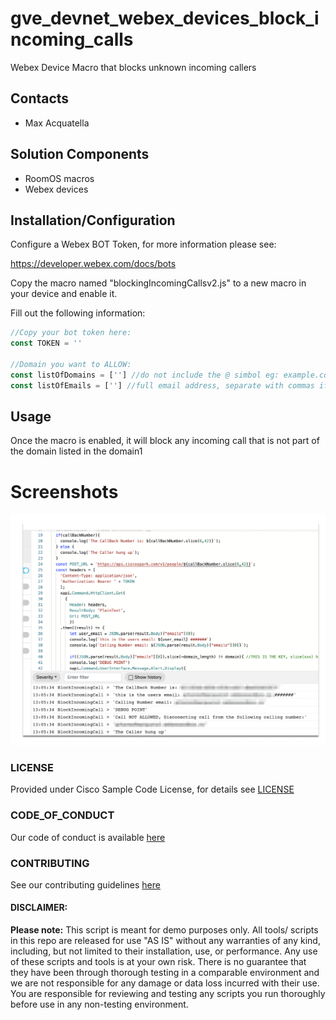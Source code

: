 # gve_devnet_webex_devices_block_incoming_calls
Webex Device Macro that blocks unknown incoming callers

## Contacts
* Max Acquatella

## Solution Components
* RoomOS macros
* Webex devices


## Installation/Configuration

Configure a Webex BOT Token, for more information please see:

https://developer.webex.com/docs/bots

Copy the macro named "blockingIncomingCallsv2.js" to a new macro in your device and enable it.

Fill out the following information:
```javascript
//Copy your bot token here: 
const TOKEN = ''

//Domain you want to ALLOW:
const listOfDomains = [''] //do not include the @ simbol eg: example.com, separate with commas if multiple domains present
const listOfEmails = [''] //full email address, separate with commas if mutiple emails present
```

## Usage

Once the macro is enabled, it will block any incoming call that is not part of the domain listed in the domain1

# Screenshots

![/IMAGES/1image.png](/IMAGES/1image.png)

### LICENSE

Provided under Cisco Sample Code License, for details see [LICENSE](LICENSE.md)

### CODE_OF_CONDUCT

Our code of conduct is available [here](CODE_OF_CONDUCT.md)

### CONTRIBUTING

See our contributing guidelines [here](CONTRIBUTING.md)

#### DISCLAIMER:
<b>Please note:</b> This script is meant for demo purposes only. All tools/ scripts in this repo are released for use "AS IS" without any warranties of any kind, including, but not limited to their installation, use, or performance. Any use of these scripts and tools is at your own risk. There is no guarantee that they have been through thorough testing in a comparable environment and we are not responsible for any damage or data loss incurred with their use.
You are responsible for reviewing and testing any scripts you run thoroughly before use in any non-testing environment.
